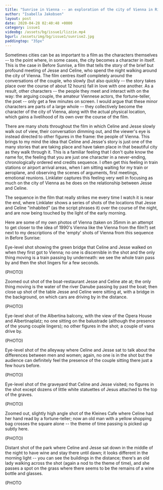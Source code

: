 ```yaml
---
title: "Sunrise in Vienna -- an exploration of the city of Vienna in Richard Linklater's Before Sunrise."
author: "Isabella Jakobsen"
layout: post
date: 2020-04-28 02:40:48 +0000
category: issue1
videobg: /assets/bg/issue1/lizzie.mp4
bgurl: /assets/img/bg/issue1/sunrise2.jpg
paddingtop: "35px"
---
```


Sometimes cities can be as important to a film as the characters
themselves -- to the point where, in some cases, the city becomes a
character in itself. This is the case in Before Sunrise, a film that
tells the story of the brief but profound meeting of Jesse and Celine,
who spend the night walking around the city of Vienna. The film centres
itself completely around the conversations of the couple, who slowly
(but also quickly -- the story takes place over the course of about 12
hours) fall in love with one another. As a result, other characters --
the people they meet and interact with on the way: the arguing couple,
the amateur Viennese actors, the fortune-teller, the poet -- only get a
few minutes on screen. I would argue that these minor characters are
parts of a large whole -- they collectively become the character of the
city of Vienna, along with the actual physical location, which gains a
livelihood of its own over the course of the film.

There are many shots throughout the film in which Celine and Jesse
slowly walk out of view, their conversation dimming out, and the
viewer's eye is instead directed to other figures in the frame: the
people of Vienna. This brings to my mind the idea that Celine and
Jesse's story is just one of the many stories that are taking place and
have taken place in that beautiful city as they walk through it. This is
a familiar feeling that I don't quite know the name for, the feeling
that you are just one character in a never-ending, chronologically
ordered end credits sequence. I often get this feeling in train stations
or airport arrival areas, when I am sitting waiting for my train or
aeroplane, and observing the scenes of arguments, first meetings,
emotional reunions. Linklater captures this feeling very well in
focusing as much on the city of Vienna as he does on the relationship
between Jesse and Celine.

The sequence in the film that really strikes me every time I watch it is
near the end, where Linklater shows a series of shots of the locations
that Jesse and Celine "inhabited" (as the script phrases it) over the
course of the night, and are now being touched by the light of the early
morning.

Here are some of my own photos of Vienna (taken on 35mm in an attempt to
get closer to the idea of 1990's Vienna like the Vienna from the film?)
set next to my descriptions of the 'empty' shots of Vienna from this
sequence in Before Sunrise:

Eye-level shot showing the green bridge that Celine and Jesse walked on
when they first got to Vienna; no one is discernible in the shot and the
only thing moving is a train passing by underneath: we see the whole
train pass by and then the shot lingers for a few seconds.

(PHOTO)

Zoomed out shot of the boat-restaurant Jesse and Celine ate at; the only
thing moving is the water of the river Danube passing by past the boat;
then close up shot of the table Jesse and Celine were sitting at, with a
bridge in the background, on which cars are driving by in the distance.

(PHOTO)

Eye-level shot of the Albertina balcony, with the view of the Opera
House and Albertinaplatz; no one sitting on the balustrade (although the
presence of the young couple lingers); no other figures in the shot; a
couple of vans drive by.

(PHOTO)

Eye-level shot of the alleyway where Celine and Jesse sat to talk about
the differences between men and women; again, no one is in the shot but
the audience can definitely feel the presence of the couple sitting
there just a few hours before.

(PHOTO)

Eye-level shot of the graveyard that Celine and Jesse visited; no
figures in the shot except dozens of little white statuettes of Jesus
attached to the top of the graves.

(PHOTO)

Zoomed out, slightly high angle shot of the Kleines Cafe where Celine
had her hand read by a fortune-teller; now an old man with a yellow
shopping bag crosses the square alone -- the theme of time passing is
picked up subtly here.

(PHOTO)

Distant shot of the park where Celine and Jesse sat down in the middle
of the night to have wine and stay there until dawn; it looks different
in the morning light -- you can see the buildings in the distance;
there's an old lady walking across the shot (again a nod to the theme of
time), and she passes a spot on the grass where there seems to be the
remains of a wine bottle and glasses.

(PHOTO
